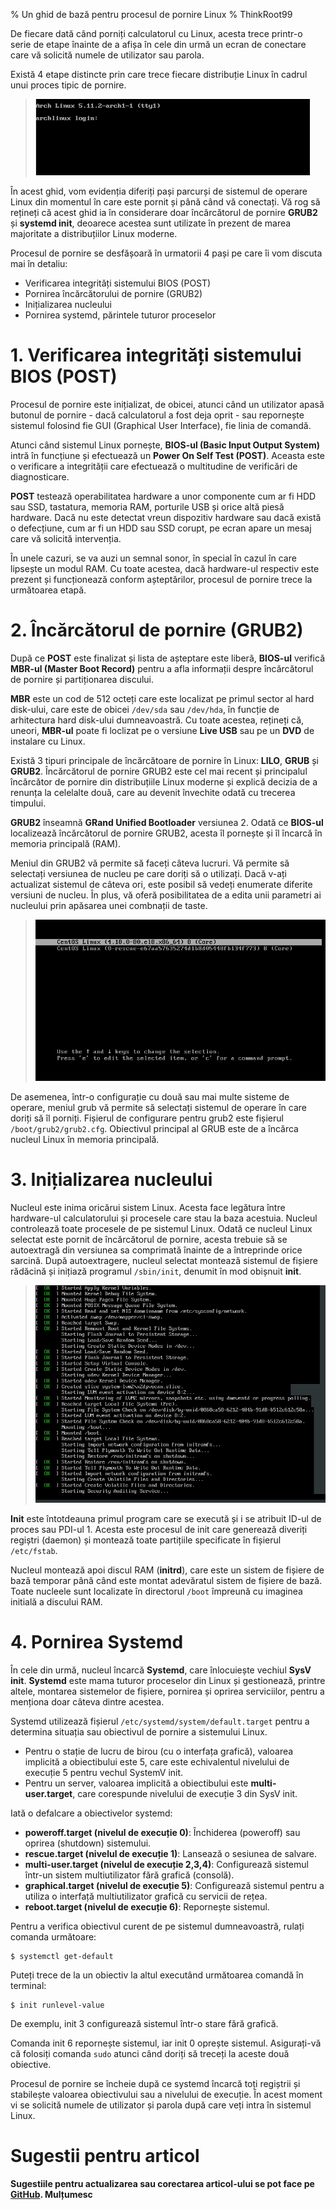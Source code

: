 % Un ghid de bază pentru procesul de pornire Linux
% ThinkRoot99

De fiecare dată când porniți calculatorul cu Linux, acesta trece printr-o serie de etape înainte de a afișa în cele din urmă un ecran de conectare care vă solicită numele de utilizator sau parola.

Există 4 etape distincte prin care trece fiecare distribuție Linux în cadrul unui proces tipic de pornire.

> ![Cerere de autentificare](img/cerere-de-autentificare.webp)

În acest ghid, vom evidenția diferiți pași parcurși de sistemul de operare Linux din momentul în care este pornit și până când vă conectați. Vă rog să rețineți că acest ghid ia în considerare doar încărcătorul de pornire **GRUB2** și **systemd init**, deoarece acestea sunt utilizate în prezent de marea majoritate a distribuțiilor Linux moderne.

Procesul de pornire se desfășoară în urmatorii 4 pași pe care îi vom discuta mai în detaliu:

- Verificarea integrități sistemului BIOS (POST)
- Pornirea încărcătorului de pornire (GRUB2)
- Inițializarea nucleului
- Pornirea systemd, părintele tuturor proceselor

# 1. Verificarea integrități sistemului BIOS (POST)

Procesul de pornire este inițializat, de obicei, atunci când un utilizator apasă butonul de pornire - dacă calculatorul a fost deja oprit - sau repornește sistemul folosind fie GUI (Graphical User Interface), fie linia de comandă.

Atunci când sistemul Linux pornește, **BIOS-ul (Basic Input Output System)** intră în funcțiune și efectuează un **Power On Self Test (POST)**. Aceasta este o verificare a integrității care efectuează o multitudine de verificări de diagnosticare.

**POST** testează operabilitatea hardware a unor componente cum ar fi HDD sau SSD, tastatura, memoria RAM, porturile USB și orice altă piesă hardware. Dacă nu este detectat vreun dispozitiv hardware sau dacă există o defecțiune, cum ar fi un HDD sau SSD corupt, pe ecran apare un mesaj care vă solicită intervenția.

În unele cazuri, se va auzi un semnal sonor, în special în cazul în care lipsește un modul RAM. Cu toate acestea, dacă hardware-ul respectiv este prezent și funcționează conform așteptărilor, procesul de pornire trece la următoarea etapă.

# 2.  Încărcătorul de pornire (GRUB2)

După ce **POST** este finalizat și lista de așteptare este liberă, **BIOS-ul** verifică **MBR-ul (Master Boot Record)** pentru a afla informații despre încărcătorul de pornire și partiționarea discului.

**MBR** este un cod de 512 octeți care este localizat pe primul sector al hard disk-ului, care este de obicei `/dev/sda` sau `/dev/hda`, în funcție de arhitectura hard disk-ului dumneavoastră. Cu toate acestea, rețineți că, uneori, **MBR-ul** poate fi loclizat pe o versiune **Live USB** sau pe un **DVD** de instalare cu Linux.

Există 3 tipuri principale de încărcătoare de pornire în Linux: **LILO**, **GRUB** și **GRUB2**. Încărcătorul de pornire GRUB2 este cel mai recent și principalul încărcător de pornire din distribuțiile Linux moderne și explică decizia de a renunța la celelalte două, care au devenit învechite odată cu trecerea timpului.

**GRUB2** înseamnă **GRand Unified Bootloader** versiunea 2. Odată ce **BIOS-ul** localizează încărcătorul de pornire GRUB2, acesta îl pornește și îl încarcă în memoria principală (RAM).

Meniul din GRUB2 vă permite să faceți câteva lucruri. Vă permite să selectați versiunea de nucleu pe care doriți să o utilizați. Dacă v-ați actualizat sistemul de câteva ori, este posibil să vedeți enumerate diferite versiuni de nucleu. În plus, vă oferă posibilitatea de a edita unii parametri ai nucleului prin apăsarea unei combnații de taste.

> ![Selectarea versiuni nucleului](img/selectarea-versiuni-nucleului.webp)

De asemenea, într-o configurație cu două sau mai multe sisteme de operare, meniul grub vă permite să selectați sistemul de operare în care doriți să îl porniți. Fișierul de configurare pentru grub2 este fișierul `/boot/grub2/grub2.cfg`. Obiectivul principal al GRUB este de a încărca nucleul Linux în memoria principală.

# 3. Inițializarea nucleului

Nucleul este inima oricărui sistem Linux. Acesta face legătura între hardware-ul calculatorului și procesele care stau la baza acestuia. Nucleul controlează toate procesele de pe sistemul Linux. Odată ce nucleul Linux selectat este pornit de încărcătorul de pornire, acesta trebuie să se autoextragă din versiunea sa comprimată înainte de a întreprinde orice sarcină. După autoextragere, nucleul selectat montează sistemul de fișiere rădăcină și inițiază programul `/sbin/init`, denumit în mod obișnuit **init**.

> ![Inițializarea nucleului](img/initializarea-nucleului.webp)

**Init** este întotdeauna primul program care se execută și i se atribuit ID-ul de proces sau PDI-ul 1. Acesta este procesul de init care generează diveriți regiștri (daemon) și montează toate partițiile specificate în fișierul `/etc/fstab`.

Nucleul montează apoi discul RAM (**initrd**), care este un sistem de fișiere de bază temporar până când este montat adevăratul sistem de fișiere de bază. Toate nucleele sunt localizate în directorul `/boot` împreună cu imaginea initială a discului RAM.

# 4. Pornirea Systemd

În cele din urmă, nucleul încarcă **Systemd**, care înlocuiește vechiul **SysV init**. **Systemd** este mama tuturor proceselor din Linux și gestionează, printre altele, montarea sistemelor de fișiere, pornirea și oprirea serviciilor, pentru a menționa doar câteva dintre acestea.

Systemd utilizează fișierul `/etc/systemd/system/default.target` pentru a determina situația sau obiectivul de pornire a sistemului Linux.

- Pentru o stație de lucru de birou (cu o interfața grafică), valoarea implicită a obiectibului este 5, care este echivalentul nivelului de execuție 5 pentru vechul SystemV init.
- Pentru un server, valoarea implicită a obiectibului este **multi-user.target**, care corespunde nivelului de execuție 3 din SysV init.

Iată o defalcare a obiectivelor systemd:

- **poweroff.target (nivelul de execuție 0)**: Închiderea (poweroff) sau oprirea (shutdown) sistemului.
- **rescue.target (nivelul de execuție 1)**: Lansează o sesiunea de salvare.
- **multi-user.target (nivelul de execuție 2,3,4)**: Configurează sistemul într-un sistem multiutilizator fără grafică (consolă).
- **graphical.target (nivelul de execuție 5)**: Configurează sistemul pentru a utiliza o interfață multiutilizator grafică cu servicii de rețea.
- **reboot.target (nivelul de execuție 6)**: Repornește sistemul.

Pentru a verifica obiectivul curent de pe sistemul dumneavoastră, rulați comanda următoare:

    $ systemctl get-default

Puteți trece de la un obiectiv la altul executând următoarea comandă în terminal:

    $ init runlevel-value

De exemplu, init 3 configurează sistemul într-o stare fără grafică.

Comanda init 6 repornește sistemul, iar init 0 oprește sistemul. Asigurați-vă că folosiți comanda `sudo` atunci când doriți să treceți la aceste două obiective.

Procesul de pornire se încheie după ce systemd încarcă toți regiștrii și stabilește valoarea obiectivului sau a nivelului de execuție. În acest moment vi se solicită numele de utilizator și parola după care veți intra în sistemul Linux.

# Sugestii pentru articol

**Sugestiile pentru actualizarea sau corectarea articol-ului se pot face pe [GitHub](https://github.com/thinkroot99/articole-linux). Mulțumesc**